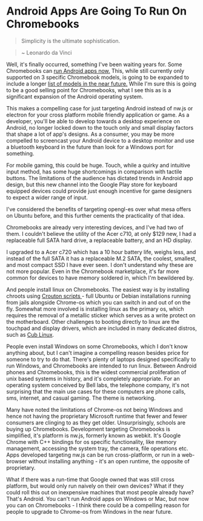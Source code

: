 # Android Apps Are Going To Run On Chromebooks

> Simplicity is the ultimate sophistication.

> ~ Leonardo da Vinci

Well, it's finally occurred, something I've been waiting years for. Some Chromebooks can [run Android apps now.](http://www.pcworld.com/article/3096784/computers/early-android-app-support-rolls-out-to-two-more-chromebooks.html) This, while still currently only supported on 3 specific Chromebook models, is going to be expanded to include a longer [list of models in the near future.](http://www.chromium.org/chromium-os/chrome-os-systems-supporting-android-apps) While I'm sure this is going to be a good selling point for Chromebooks, what I see this as is a significant expansion of the Android operating system.

This makes a compelling case for just targeting Android instead of nw.js or electron for your cross platform mobile friendly application or game. As a developer, you'll be able to develop towards a desktop experience on Android, no longer locked down to the touch only and small display factors that shape a lot of app's designs. As a consumer, you may be more compelled to screencast your Android device to a desktop monitor and use a bluetooth keyboard in the future than look for a Windows port for something.

For mobile gaming, this could be huge. Touch, while a quirky and intuitive input method, has some huge shortcomings in comparison with tactile buttons. The limitations of the audience has dictated trends in Android app design, but this new channel into the Google Play store for keyboard equipped devices could provide just enough incentive for game designers to expect a wider range of input. 

I've considered the benefits of targeting opengl-es over what mesa offers on Ubuntu before, and this further cements the practicality of that idea.

Chromebooks are already very interesting devices, and I've had two of them. I couldn't believe the utility of the Acer c710, at only $129 new, I had a replaceable full SATA hard drive, a replaceable battery, and an HD display.

I upgraded to a Acer c720 which has a 10 hour battery life, weighs less, and instead of the full SATA it has a replaceable M.2 SATA, the coolest, smallest, and most compact SSD I have ever seen. I don't understand why these are not more popular. Even in the Chromebook marketplace, it's far more common for devices to have memory soldered in, which I'm bewildered by.

And people install linux on Chromebooks. The easiest way is by installing chroots using [Crouton scripts ](https://github.com/dnschneid/crouton)- full Ubuntu or Debian installations running from jails alongside Chrome-os which you can switch in and out of on the fly. Somewhat more involved is installing linux as the primary os, which requires the removal of a metallic sticker which serves as a write protect on the motherboard. Other challenges to booting directly to linux are the touchpad and display drivers, which are included in many dedicated distros, such as [Cub Linux](https://cublinux.com/).

People even install Windows on some Chromebooks, which I don't know anything about, but I can't imagine a compelling reason besides price for someone to try to do that. There's plenty of laptops designed specifically to run Windows, and Chromebooks are intended to run linux. Between Android phones and Chromebooks, this is the widest commercial proliferation of unix based systems in history, and it's completely appropriate. For an operating system conceived by Bell labs, the telephone company, it's not surprising that the main use cases for these computers are phone calls, sms, internet, and casual gaming. The theme is networking.

Many have noted the limitations of Chrome-os not being Windows and hence not having the proprietary Microsoft runtime that fewer and fewer consumers are clinging to as they get older. Unsurprisingly, schools are buying up Chromebooks. Development targeting Chromebooks is simplified, it's platform is nw.js, formerly known as webkit. It's Google Chrome with C++ bindings for os specific functionality, like memory management, accessing the system tray, the camera, file operations etc. Apps developed targeting nw.js can be run cross-platform, or run in a web-browser without installing anything - it's an open runtime, the opposite of proprietary.

What if there was a run-time that Google owned that was still cross platform, but would only run naively on their own devices? What if they could roll this out on inexpensive machines that most people already have? That's Android. You can't run Android apps on Windows or Mac, but now you can on Chromebooks - I think there could be a compelling reason for people to upgrade to Chrome-os from Windows in the near future.
